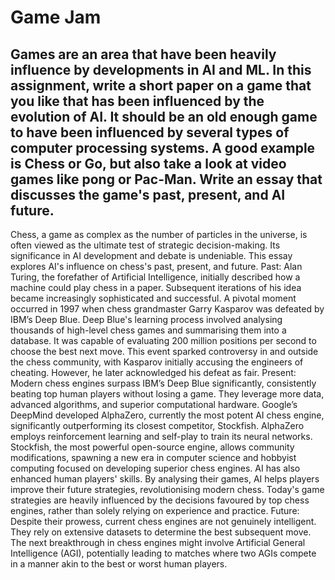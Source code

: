 # Game Jam

Games are an area that have been heavily influence by developments in AI and ML. In this assignment, write a short paper on a game that you like that has been influenced by the evolution of AI. It should be an old enough game to have been influenced by several types of computer processing systems. A good example is Chess or Go, but also take a look at video games like pong or Pac-Man. Write an essay that discusses the game's past, present, and AI future.
--
Chess, a game as complex as the number of particles in the universe, is often viewed as the ultimate test of strategic decision-making. Its significance in AI development and debate is undeniable. This essay explores AI's influence on chess's past, present, and future.
Past:
Alan Turing, the forefather of Artificial Intelligence, initially described how a machine could play chess in a paper. Subsequent iterations of his idea became increasingly sophisticated and successful. A pivotal moment occurred in 1997 when chess grandmaster Garry Kasparov was defeated by IBM’s Deep Blue. Deep Blue's learning process involved analysing thousands of high-level chess games and summarising them into a database. It was capable of evaluating 200 million positions per second to choose the best next move.
This event sparked controversy in and outside the chess community, with Kasparov initially accusing the engineers of cheating. However, he later acknowledged his defeat as fair.
Present:
Modern chess engines surpass IBM’s Deep Blue significantly, consistently beating top human players without losing a game. They leverage more data, advanced algorithms, and superior computational hardware.
Google’s DeepMind developed AlphaZero, currently the most potent AI chess engine, significantly outperforming its closest competitor, Stockfish. AlphaZero employs reinforcement learning and self-play to train its neural networks.
Stockfish, the most powerful open-source engine, allows community modifications, spawning a new era in computer science and hobbyist computing focused on developing superior chess engines.
AI has also enhanced human players' skills. By analysing their games, AI helps players improve their future strategies, revolutionising modern chess. Today's game strategies are heavily influenced by the decisions favoured by top chess engines, rather than solely relying on experience and practice.
Future:
Despite their prowess, current chess engines are not genuinely intelligent. They rely on extensive datasets to determine the best subsequent move. The next breakthrough in chess engines might involve Artificial General Intelligence (AGI), potentially leading to matches where two AGIs compete in a manner akin to the best or worst human players.
